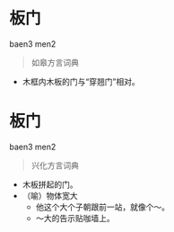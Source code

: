 # 板门
baen3 men2
> 如皋方言词典
- 木框内木板的门与“穿翘门”相对。

# 板门
baen3 men2
> 兴化方言词典
- 木板拼起的门。
- （喻）物体宽大
  - 他这个大个子朝跟前一站，就像个～。
  - ～大的告示贴咖墙上。
